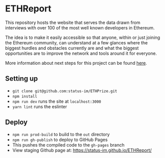 # ETHReport

This repository hosts the website that serves the data drawn from interviews with over 100 of the most well known developers in Ethereum.

The idea is to make it easily accessible so that anyone, within or just joining the Ethereum community, can understand at a few glances where the biggest hurdles and obstacles currently are and what the biggest opportunities are to improve the network and tools around it for everyone.

More information about next steps for this project can be found [here](https://medium.com/@cryptowanderer/the-ethprize-report-2018-831de9a9280f).

## Setting up

- `git clone git@github.com:status-im/ETHPrize.git`
- `npm install`
- `npm run dev` runs the site at `localhost:3000`
- `yarn lint` runs the eslinter

## Deploy

- `npm run prod-build` to build to the `out` directory
- `npm run gh-publish` to deploy to GitHub Pages
- This pushes the compiled code to the `gh-pages` branch
- View staging Github page at: https://status-im.github.io/ETHReport/
